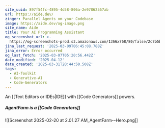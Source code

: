 ```yaml
---
site_uuid: 897f54fc-4895-4d58-806a-2e97862557ab
url: https://aide.dev/
zinger: Parallel Agents on your Codebase
image: https://aide.dev/og-image.png
site_name: Aide
title: Your AI Programming Assistant
og_screenshot_url: >-
  https://og-screenshots-prod.s3.amazonaws.com/1366x768/80/false/2c7b5bee8b50b726de07a9708dbf988fec9744fc0bb01ec7bb7dede0b2daade5.jpeg
jina_last_request: '2025-03-09T06:45:08.788Z'
jina_error: Error occurred
og_last_fetch: '2025-03-07T05:20:56.442Z'
date_modified: '2025-04-12'
date_created: '2025-03-31T20:44:50.508Z'
tags:
  - AI-Toolkit
  - Generative-AI
  - Code-Generators
---
```


































































































































































































































































































































































































































































An [[Text Editors or IDEs|IDE]] with [[Code Generators]] powers.

##### AgentFarm is a [[Code Generators]]
![[Screenshot 2025-02-20 at 2.01.27 AM_AgentFarm--Hero.png]]
